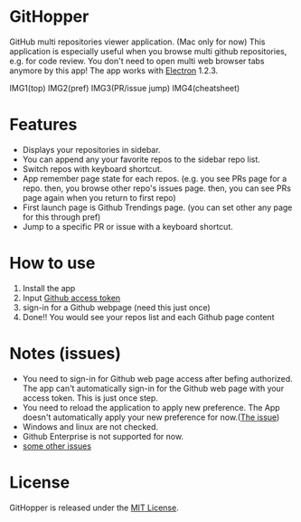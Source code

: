 # GitHopper

GitHub multi repositories viewer application. (Mac only for now)
This application is especially useful when you browse multi github repositories, e.g. for code review. You don't need to open multi web browser tabs anymore by this app!
The app works with [Electron](http://electron.atom.io/) 1.2.3.

IMG1(top)
IMG2(pref)
IMG3(PR/issue jump)
IMG4(cheatsheet)

# Features

- Displays your repositories in sidebar.
- You can append any your favorite repos to the sidebar repo list.
- Switch repos with keyboard shortcut.
- App remember page state for each repos. (e.g. you see PRs page for a repo. then, you browse other repo's issues page. then, you can see PRs page again when you return to first repo)
- First launch page is Github Trendings page. (you can set other any page for this through pref)
- Jump to a specific PR or issue with a keyboard shortcut.

# How to use

1. Install the app
1. Input [Github access token](https://github.com/settings/tokens)
1. sign-in for a Github webpage (need this just once)
1. Done!! You would see your repos list and each Github page content


# Notes (issues)

- You need to sign-in for Github web page access after befing authorized. The app can't automatically sign-in for the Github web page with your access token. This is just once step.
- You need to reload the application to apply new preference. The App doesn't automatically apply your new preference for now.([The issue](https://github.com/akira-hamada/GitHopper/issues/26))
- Windows and linux are not checked.
- Github Enterprise is not supported for now.
- [some other issues](https://github.com/akira-hamada/GitHopper/issues)

# License

GitHopper is released under the [MIT License](http://www.opensource.org/licenses/MIT).
